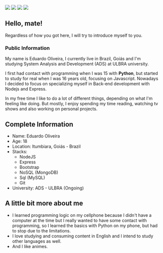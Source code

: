 
<div>

[<img src="https://img.shields.io/badge/Instagram-E4405F?style=for-the-badge&logo=instagram&logoColor=white">](https://www.instagram.com/d.santos_404/)
[<img src="https://img.shields.io/badge/LinkedIn-0077B5?style=for-the-badge&logo=linkedin&logoColor=white">](#)
[<img src="https://img.shields.io/badge/Reddit-FF4500?style=for-the-badge&logo=reddit&logoColor=white">](https://www.reddit.com/user/astrazyn)
[<img src="https://img.shields.io/badge/Twitter-1DA1F2?style=for-the-badge&logo=twitter&logoColor=white">](https://twitter.com/astrazyn_)

</div>

## Hello, mate!
Regardless of how you got here, I will try to introduce myself to you.

### Public Information

My name is Eduardo Oliveira, I currently live in Brazil, Goiás and I'm studying System Analysis and Development (ADS) at ULBRA university.

I first had contact with programming when I was 15 with **Python**, but started to study for real when I was 16 years old, focusing on Javascript. Nowadays I decided to focus on specializing myself in Back-end development with Nodejs and Express.

In my free time I like to do a lot of different things, depending on what I'm feeling like doing. But mostly, I enjoy spending my time reading, watching tv shows and also working on personal projects.
<br>

## Complete Information

* Name: Eduardo Oliveira
* Age: 18
* Location: Itumbiara, Goiás - Brazil
* Stacks: 
    * NodeJS
    * Express
    * Bootstrap
    * NoSQL (MongoDB) 
    * Sql (MySQL)
    * Git
* University: ADS - ULBRA (Ongoing)

## A little bit more about me

* I learned programming logic on my cellphone because I didn't have a computer at the time but I really wanted to have some contact with programming, so I learned the basics with Python on my phone, but had to stop due to the limitations. 
* I love studying and consuming content in English and I intend to study other languages as well.
* And I like animes. 
